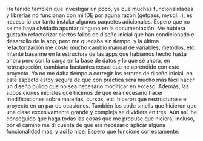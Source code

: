 He tenido también que investigar un poco, ya que muchas funcionalidades y librerías no funcionan con mi IDE por aguna razón (getpass, mysql...), es necesario por tanto instalar algunos paquetes adicionales. 
Espero que no se me haya olvidado apuntar ninguno en la documentación.
Me hubiera gustado refactorizar ciertos fallos de diseño inicial que han condicionado el desarrollo de la app, pero me quedaba sin tiempo, y la última refactorización me costó mucho cambio manual de variables, métodos, etc. 
Intenté basarme en la estructura de las apps que habíamos hecho hasta ahora pero con la carga en la base de datos y lo que sé ahora, en retrospección, cambiaría bastantes cosas que he aprendido con este proyecto. 
Ya no me daba tiempo a corregir los errores de diseño inicial, en este aspecto estoy segura de que con práctica será mucho más fácil hacer un diseño pulido que no sea necesario modificar en exceso. 
Además, las suposiciones iniciales que hicimos de que era necesario hacer modificaciones sobre materias, cursos, etc. hiceron que restructurase el proyecto en un par de ocasiones. 
También los code smells que hicieron que una clase excesivamente grande y compleja se dividiera en tres. 
Aún así, he conseguido que haga todas las cosas que me propuse que hiciera, incluso, por el camino me di cuenta de que era necesario aplicar alguna funcionalidad más, y así lo hice. Espero que funcione correctamente.

